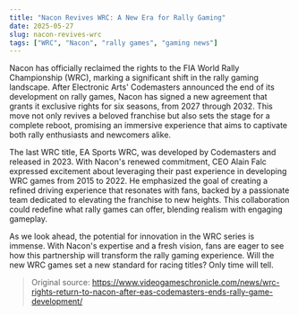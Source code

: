 ```yaml
---
title: "Nacon Revives WRC: A New Era for Rally Gaming"
date: 2025-05-27
slug: nacon-revives-wrc
tags: ["WRC", "Nacon", "rally games", "gaming news"]
---
```


Nacon has officially reclaimed the rights to the FIA World Rally Championship (WRC), marking a significant shift in the rally gaming landscape. After Electronic Arts' Codemasters announced the end of its development on rally games, Nacon has signed a new agreement that grants it exclusive rights for six seasons, from 2027 through 2032. This move not only revives a beloved franchise but also sets the stage for a complete reboot, promising an immersive experience that aims to captivate both rally enthusiasts and newcomers alike.

The last WRC title, EA Sports WRC, was developed by Codemasters and released in 2023. With Nacon's renewed commitment, CEO Alain Falc expressed excitement about leveraging their past experience in developing WRC games from 2015 to 2022. He emphasized the goal of creating a refined driving experience that resonates with fans, backed by a passionate team dedicated to elevating the franchise to new heights. This collaboration could redefine what rally games can offer, blending realism with engaging gameplay.

As we look ahead, the potential for innovation in the WRC series is immense. With Nacon's expertise and a fresh vision, fans are eager to see how this partnership will transform the rally gaming experience. Will the new WRC games set a new standard for racing titles? Only time will tell.

> Original source: https://www.videogameschronicle.com/news/wrc-rights-return-to-nacon-after-eas-codemasters-ends-rally-game-development/